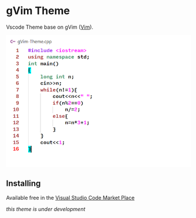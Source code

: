 # gVim Theme
Vscode Theme base on gVim ([Vim](https://www.vim.org/download.php)).

![gVim Theme](screenshot/1.png)

## Installing

Available free in the [Visual Studio Code Market Place](https://marketplace.visualstudio.com/items?itemName=ichsn.gvim-theme)

*this theme is under development*